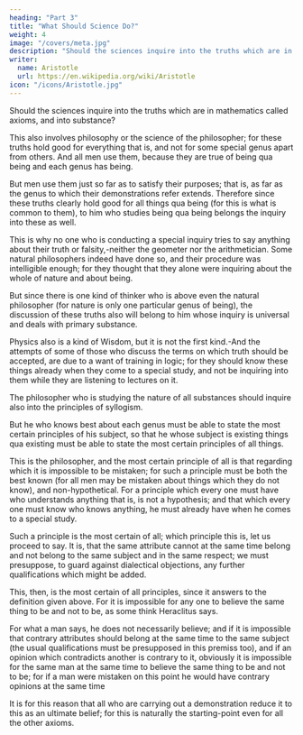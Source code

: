 ```yaml
---
heading: "Part 3"
title: "What Should Science Do?"
weight: 4
image: "/covers/meta.jpg"
description: "Should the sciences inquire into the truths which are in mathematics called axioms, and into substance?"
writer:
  name: Aristotle 
  url: https://en.wikipedia.org/wiki/Aristotle
icon: "/icons/Aristotle.jpg"
---
```




Should the sciences inquire into the truths which are in mathematics called axioms, and into substance?

This also involves philosophy or the science of the philosopher; for these truths hold good for everything that is, and not for some special genus apart from others. And all men use them, because they are true of being qua being and each genus has being. 

But men use them just so far as to satisfy their purposes; that is, as far as the genus to which their demonstrations refer extends. Therefore since these truths clearly hold good for all things qua being (for this is what is common to them), to him who studies being qua being belongs the inquiry into these as well.

This is why no one who is conducting a special inquiry tries to say anything about their truth or falsity,-neither the geometer nor the arithmetician. Some natural philosophers indeed have done so, and their procedure was intelligible enough; for they thought that they alone were inquiring about the whole of nature and about being. 

But since there is one kind of thinker who is above even the natural philosopher (for nature is only one particular genus of being), the discussion of these truths also will belong to him whose inquiry is universal and deals with primary substance. 

Physics also is a kind of Wisdom, but it is not the first kind.-And the attempts of some of those who discuss the terms on which truth should be accepted, are due to a want of training in logic; for they should know these things already when they come to a special study, and not be inquiring into them while they are listening to lectures on it.

The philosopher who is studying the nature of all substances should inquire also into the principles of syllogism. 

But he who knows best about each genus must be able to state the most certain principles of his subject, so that he whose subject is existing things qua existing must be able to state the most certain principles of all things. 

This is the philosopher, and the most certain principle of all is that regarding which it is impossible to be mistaken; for such a principle must be both the best known (for all men may be mistaken about things which they do not know), and non-hypothetical. For a principle which every one must have who understands anything that is, is not a hypothesis; and that which every one must know who knows anything, he must already have when he comes to a special study. 

Such a principle is the most certain of all; which principle this is, let us proceed to say. It is, that the same attribute cannot at the same time belong and not belong to the same subject and in the same respect; we must presuppose, to guard against dialectical objections, any further qualifications which might be added. 

This, then, is the most certain of all principles, since it answers to the definition given above. For it is impossible for any one to believe the same thing to be and not to be, as some think Heraclitus says. 

For what a man says, he does not necessarily believe; and if it is impossible that contrary attributes should belong at the same time to the same subject (the usual qualifications must be presupposed in this premiss too), and if an opinion which contradicts another is contrary to it, obviously it is impossible for the same man at the same time to believe the same thing to be and not to be; for if a man were mistaken on this point he would have contrary opinions at the same time

It is for this reason that all who are carrying out a demonstration reduce it to this as an ultimate belief; for this is naturally the starting-point even for all the other axioms.

